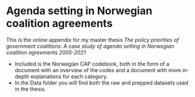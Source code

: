 # Agenda setting in Norwegian coalition agreements
This is the online appendix for my master thesis _The policy priorities of government coalitions: A case study of agenda setting in Norwegian coalition agreements 2005-2021_

* Included is the Norwegian CAP codebook, both in the form of a document with an overview of the codes and a document with more in-depth explanations for each category. 
* In the Data folder you will find both the raw and prepped datasets used in the thesis.
